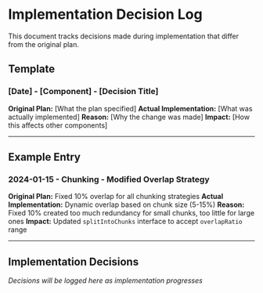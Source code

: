 # Implementation Decision Log

This document tracks decisions made during implementation that differ from the original plan.

## Template

### [Date] - [Component] - [Decision Title]
**Original Plan:** [What the plan specified]
**Actual Implementation:** [What was actually implemented]
**Reason:** [Why the change was made]
**Impact:** [How this affects other components]

---

## Example Entry

### 2024-01-15 - Chunking - Modified Overlap Strategy
**Original Plan:** Fixed 10% overlap for all chunking strategies
**Actual Implementation:** Dynamic overlap based on chunk size (5-15%)
**Reason:** Fixed 10% created too much redundancy for small chunks, too little for large ones
**Impact:** Updated `splitIntoChunks` interface to accept `overlapRatio` range

---

## Implementation Decisions

*Decisions will be logged here as implementation progresses*